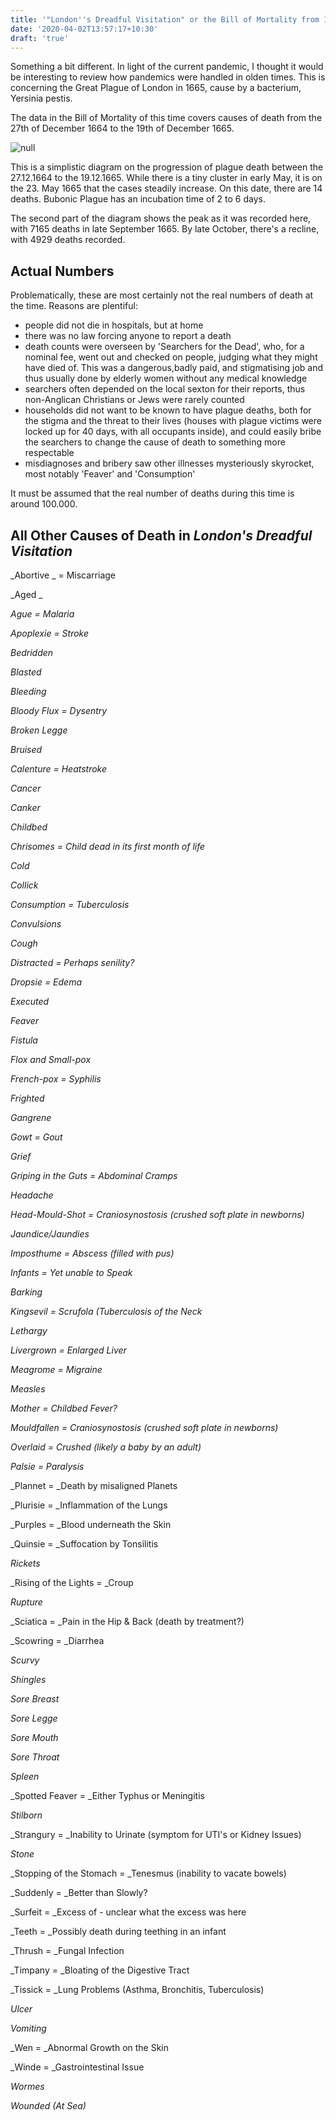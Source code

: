 ```yaml
---
title: '"London''s Dreadful Visitation" or the Bill of Mortality from 1664-65'
date: '2020-04-02T13:57:17+10:30'
draft: 'true'
---
```

Something a bit different. In light of the current pandemic, I thought it would be interesting to review how pandemics were handled in olden times. This is concerning the Great Plague of London in 1665, cause by a bacterium, Yersinia pestis. 

The data in the Bill of Mortality of this time covers causes of death from the 27th of December 1664 to the 19th of December 1665.

![null](/images/uploads/plague-1665.jpg)

This is a simplistic diagram on the progression of plague death between the 27.12.1664 to the 19.12.1665. While there is a tiny cluster in early May, it is on the 23. May 1665 that the cases steadily increase. On this date, there are 14 deaths. Bubonic Plague has an incubation time of 2 to 6 days.

The second part of the diagram shows the peak as it was recorded here, with 7165 deaths in late September 1665. By late October, there's a recline, with 4929 deaths recorded.

## Actual Numbers

Problematically, these are most certainly not the real numbers of death at the time. Reasons are plentiful: 

* people did not die in hospitals, but at home
* there was no law forcing anyone to report a death
* death counts were overseen by 'Searchers for the Dead', who, for a nominal fee, went out and checked on people, judging what they might have died of. This was a dangerous,badly paid, and stigmatising job and thus usually done by elderly women without any medical knowledge
* searchers often depended on the local sexton for their reports, thus non-Anglican Christians or Jews were rarely counted
* households did not want to be known to have plague deaths, both for the stigma and the threat to their lives (houses with plague victims were locked up for 40 days, with all occupants inside), and could easily bribe the searchers to change the cause of death to something more respectable
* misdiagnoses and bribery saw other illnesses mysteriously skyrocket, most notably 'Feaver' and 'Consumption'

It must be assumed that the real number of deaths during this time is around 100.000.

## All Other Causes of Death in _London's Dreadful Visitation_

_Abortive _ = Miscarriage

_Aged _

_Ague = Malaria_

_Apoplexie = Stroke_

_Bedridden_

_Blasted_

_Bleeding_

_Bloody Flux = Dysentry_

_Broken Legge_

_Bruised_

_Calenture = Heatstroke_

_Cancer_

_Canker_

_Childbed_

_Chrisomes = Child dead in its first month of life_

_Cold_

_Collick_

_Consumption = Tuberculosis_

_Convulsions_

_Cough_

_Distracted = Perhaps senility?_

_Dropsie = Edema_

_Executed_

_Feaver_

_Fistula_

_Flox and Small-pox_

_French-pox = Syphilis_

_Frighted_

_Gangrene_

_Gowt = Gout_

_Grief_

_Griping in the Guts = Abdominal Cramps_

_Headache_

_Head-Mould-Shot = Craniosynostosis (crushed soft plate in newborns)_

_Jaundice/Jaundies_

_Imposthume = Abscess (filled with pus)_

_Infants = Yet unable to Speak_

_Barking_

_Kingsevil = Scrufola (Tuberculosis of the Neck_

_Lethargy_

_Livergrown = Enlarged Liver_

_Meagrome = Migraine_

_Measles_

_Mother = Childbed Fever?_

_Mouldfallen = Craniosynostosis (crushed soft plate in newborns)_

_Overlaid = Crushed (likely a baby by an adult)_

_Palsie = Paralysis_

_Plannet = _Death by misaligned Planets

_Plurisie = _Inflammation of the Lungs

_Purples = _Blood underneath the Skin

_Quinsie = _Suffocation by Tonsilitis

_Rickets_

_Rising of the Lights = _Croup

_Rupture_

_Sciatica = _Pain in the Hip & Back (death by treatment?)

_Scowring = _Diarrhea

_Scurvy_

_Shingles_

_Sore Breast_

_Sore Legge_

_Sore Mouth_

_Sore Throat_

_Spleen_

_Spotted Feaver = _Either Typhus or Meningitis

_Stilborn_

_Strangury = _Inability to Urinate (symptom for UTI's or Kidney Issues)

_Stone_

_Stopping of the Stomach = _Tenesmus (inability to vacate bowels)

_Suddenly = _Better than Slowly?

_Surfeit = _Excess of - unclear what the excess was here

_Teeth = _Possibly death during teething in an infant

_Thrush = _Fungal Infection

_Timpany = _Bloating of the Digestive Tract

_Tissick = _Lung Problems (Asthma, Bronchitis, Tuberculosis)

_Ulcer_

_Vomiting_

_Wen = _Abnormal Growth on the Skin

_Winde = _Gastrointestinal Issue

_Wormes_

_Wounded (At Sea)_
